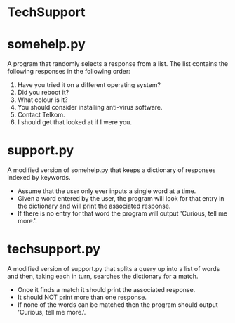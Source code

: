 # TechSupport
 
# somehelp.py 

A program that randomly selects a response from a list. The list contains the following responses in the following order:

1. Have you tried it on a different operating system?
2. Did you reboot it?
3. What colour is it?
4. You should consider installing anti-virus software.
5. Contact Telkom.
6. I should get that looked at if I were you.

# support.py 

A modified version of somehelp.py that keeps a dictionary of responses indexed by keywords.

- Assume that the user only ever inputs a single word at a time.
- Given a word entered by the user, the program will look for that entry in the dictionary and
will print the associated response.
- If there is no entry for that word the program will output 'Curious, tell me more.'.

# techsupport.py 

A modified version of support.py that splits a query up into a list of words and then, taking each in turn,
searches the dictionary for a match.

- Once it finds a match it should print the associated response.
- It should NOT print more than one response.
- If none of the words can be matched then the program should output 'Curious, tell
me more.'.